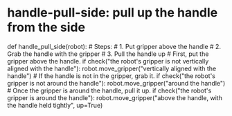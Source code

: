 # handle-pull-side: pull up the handle from the side
def handle_pull_side(robot):
    # Steps:
    #  1. Put gripper above the handle
    #  2. Grab the handle with the gripper
    #  3. Pull the handle up
    # First, put the gripper above the handle.
    if check("the robot's gripper is not vertically aligned with the handle"):
        robot.move_gripper("vertically aligned with the handle")
    # If the handle is not in the gripper, grab it.
    if check("the robot's gripper is not around the handle"):
        robot.move_gripper("around the handle")
    # Once the gripper is around the handle, pull it up.
    if check("the robot's gripper is around the handle"):
        robot.move_gripper("above the handle, with the handle held tightly", up=True)